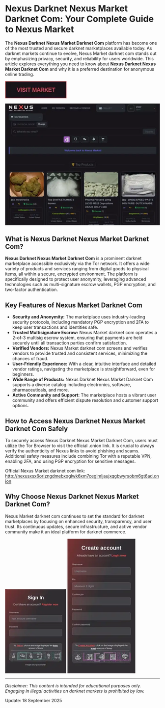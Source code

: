 # Nexus Darknet Nexus Market Darknet Com: Your Complete Guide to Nexus Market

The **Nexus Darknet Nexus Market Darknet Com** platform has become one of the most trusted and secure darknet marketplaces available today. As darknet markets continue to evolve, Nexus Market darknet com stands out by emphasizing privacy, security, and reliability for users worldwide. This article explores everything you need to know about **Nexus Darknet Nexus Market Darknet Com** and why it is a preferred destination for anonymous online trading.

[<img src="/snapshots/message.webp" width="200">](http://nexusxsx6orlzngdmebxoglwk6xm7ceglmljaujxqgbwyrsobm6gt6ad.onion)

<a href="http://nexusxsx6orlzngdmebxoglwk6xm7ceglmljaujxqgbwyrsobm6gt6ad.onion"><img src="/snapshots/canvas.webp" alt="image" style="max-width: 100%;"></a>


## What is Nexus Darknet Nexus Market Darknet Com?

**Nexus Darknet Nexus Market Darknet Com** is a prominent darknet marketplace accessible exclusively via the Tor network. It offers a wide variety of products and services ranging from digital goods to physical items, all within a secure, encrypted environment. The platform is specifically designed to protect user anonymity, leveraging advanced technologies such as multi-signature escrow wallets, PGP encryption, and two-factor authentication.

## Key Features of Nexus Market Darknet Com

- **Security and Anonymity:** The marketplace uses industry-leading security protocols, including mandatory PGP encryption and 2FA to keep user transactions and identities safe.
- **Trusted Multisignature Escrow:** Nexus Market darknet com operates a 2-of-3 multisig escrow system, ensuring that payments are held securely until all transaction parties confirm satisfaction.
- **Verified Vendors:** Nexus Market darknet com screens and verifies vendors to provide trusted and consistent services, minimizing the chances of fraud.
- **User-Friendly Experience:** With a clear, intuitive interface and detailed vendor ratings, navigating the marketplace is straightforward, even for beginners.
- **Wide Range of Products:** Nexus Darknet Nexus Market Darknet Com supports a diverse catalog including electronics, software, pharmaceuticals, and more.
- **Active Community and Support:** The marketplace hosts a vibrant user community and offers efficient dispute resolution and customer support options.

## How to Access Nexus Darknet Nexus Market Darknet Com Safely

To securely access Nexus Darknet Nexus Market Darknet Com, users must utilize the Tor Browser to visit the official .onion link. It is crucial to always verify the authenticity of Nexus links to avoid phishing and scams. Additional safety measures include combining Tor with a reputable VPN, enabling 2FA, and using PGP encryption for sensitive messages.

Official Nexus Market darknet com link: http://nexusxsx6orlzngdmebxoglwk6xm7ceglmljaujxqgbwyrsobm6gt6ad.onion

## Why Choose Nexus Darknet Nexus Market Darknet Com?

Nexus Market darknet com continues to set the standard for darknet marketplaces by focusing on enhanced security, transparency, and user trust. Its continuous updates, secure infrastructure, and active vendor community make it an ideal platform for darknet commerce.

<a href="http://nexusxsx6orlzngdmebxoglwk6xm7ceglmljaujxqgbwyrsobm6gt6ad.onion"><img src="/snapshots/chart.webp" style="max-width: 100%;"></a>
<a href="http://nexusxsx6orlzngdmebxoglwk6xm7ceglmljaujxqgbwyrsobm6gt6ad.onion"><img src="/snapshots/side.webp" style="max-width: 100%;"></a>


---
*Disclaimer: This content is intended for educational purposes only. Engaging in illegal activities on darknet markets is prohibited by law.*



Update:  18 September 2025